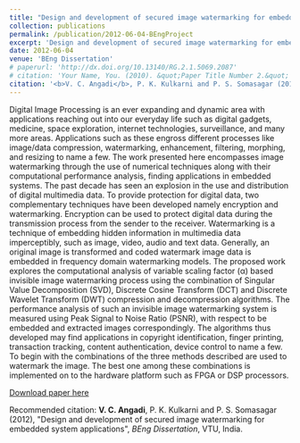 ```yaml
---
title: "Design and development of secured image watermarking for embedded system applications"
collection: publications
permalink: /publication/2012-06-04-BEngProject
excerpt: 'Design and development of secured image watermarking for embedded system applications.'
date: 2012-06-04
venue: 'BEng Dissertation'
# paperurl: 'http://dx.doi.org/10.13140/RG.2.1.5069.2087'
# citation: 'Your Name, You. (2010). &quot;Paper Title Number 2.&quot; <i>Journal of Materials Research</i>. 1(2).'
citation: '<b>V. C. Angadi</b>, P. K. Kulkarni and P. S. Somasagar (2012), &quot;Design and development of secured image watermarking for embedded system applications&quot;, <i>BEng Dissertation</i>, VTU, India.'
---
```

Digital Image Processing is an ever expanding and dynamic area with applications reaching out into our everyday life such as digital gadgets, medicine, space exploration, internet technologies, surveillance, and many more areas. Applications such as these engross different processes like image/data compression, watermarking, enhancement, filtering, morphing, and resizing to name a few. The work presented here encompasses image watermarking through the use of numerical techniques along with their computational performance analysis, finding applications in embedded systems. The past decade has seen an explosion in the use and distribution of digital multimedia data. To provide protection for digital data, two complementary techniques have been developed namely encryption and watermarking. Encryption can be used to protect digital data during the transmission process from the sender to the receiver. Watermarking is a technique of embedding hidden information in multimedia data imperceptibly, such as image, video, audio and text data. Generally, an original image is transformed and coded watermark image data is embedded in frequency domain watermarking models. The proposed work explores the computational analysis of variable scaling factor (α) based invisible image watermarking process using the combination of Singular Value Decomposition (SVD), Discrete Cosine Transform (DCT) and Discrete Wavelet Transform (DWT) compression and decompression algorithms. The performance analysis of such an invisible image watermarking system is measured using Peak Signal to Noise Ratio (PSNR), with respect to be embedded and extracted images correspondingly. The algorithms thus developed may find applications in copyright identification, finger printing, transaction tracking, content authentication, device control to name a few. To begin with the combinations of the three methods described are used to watermark the image. The best one among these combinations is implemented on to the hardware platform such as FPGA or DSP processors.

[Download paper here](http://dx.doi.org/10.13140/RG.2.1.5069.2087)

Recommended citation: <b>V. C. Angadi</b>, P. K. Kulkarni and P. S. Somasagar (2012), &quot;Design and development of secured image watermarking for embedded system applications&quot;, <i>BEng Dissertation</i>, VTU, India.

